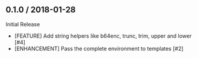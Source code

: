 ## 0.1.0 / 2018-01-28

Initial Release

* [FEATURE] Add string helpers like b64enc, trunc, trim, upper and lower [#4]
* [ENHANCEMENT] Pass the complete environment to templates [#2]
